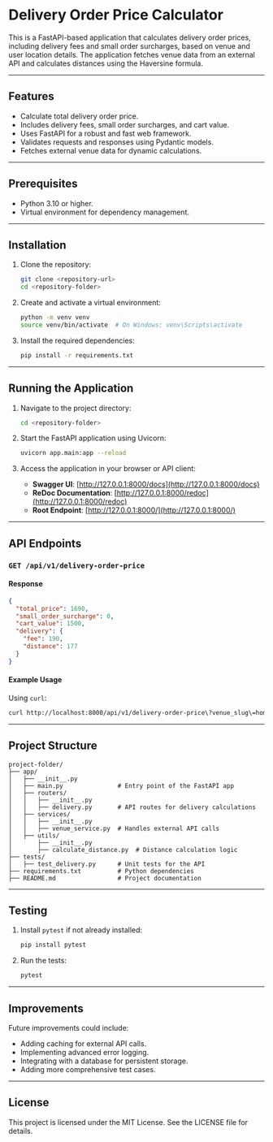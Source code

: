 # Delivery Order Price Calculator

This is a FastAPI-based application that calculates delivery order prices, including delivery fees and small order surcharges, based on venue and user location details. The application fetches venue data from an external API and calculates distances using the Haversine formula.

---

## Features

- Calculate total delivery order price.
- Includes delivery fees, small order surcharges, and cart value.
- Uses FastAPI for a robust and fast web framework.
- Validates requests and responses using Pydantic models.
- Fetches external venue data for dynamic calculations.

---

## Prerequisites

- Python 3.10 or higher.
- Virtual environment for dependency management.

---

## Installation

1. Clone the repository:
   ```bash
   git clone <repository-url>
   cd <repository-folder>
   ```

2. Create and activate a virtual environment:
   ```bash
   python -m venv venv
   source venv/bin/activate  # On Windows: venv\Scripts\activate
   ```

3. Install the required dependencies:
   ```bash
   pip install -r requirements.txt
   ```

---

## Running the Application

1. Navigate to the project directory:
   ```bash
   cd <repository-folder>
   ```

2. Start the FastAPI application using Uvicorn:
   ```bash
   uvicorn app.main:app --reload
   ```

3. Access the application in your browser or API client:
   - **Swagger UI**: [http://127.0.0.1:8000/docs](http://127.0.0.1:8000/docs)
   - **ReDoc Documentation**: [http://127.0.0.1:8000/redoc](http://127.0.0.1:8000/redoc)
   - **Root Endpoint**: [http://127.0.0.1:8000/](http://127.0.0.1:8000/)

---

## API Endpoints

### `GET /api/v1/delivery-order-price`



#### Response
```json
{
  "total_price": 1690,
  "small_order_surcharge": 0,
  "cart_value": 1500,
  "delivery": {
    "fee": 190,
    "distance": 177
  }
}
```

#### Example Usage
Using `curl`:

```bash
curl http://localhost:8000/api/v1/delivery-order-price\?venue_slug\=home-assignment-venue-helsinki\&cart_value\=1000\&user_lat\=60.17094\&user_lon\=24.93087
```

---

## Project Structure

```
project-folder/
├── app/
│   ├── __init__.py
│   ├── main.py               # Entry point of the FastAPI app
│   ├── routers/
│   │   ├── __init__.py
│   │   ├── delivery.py       # API routes for delivery calculations
│   ├── services/
│   │   ├── __init__.py
│   │   ├── venue_service.py  # Handles external API calls
│   ├── utils/
│       ├── __init__.py
│       ├── calculate_distance.py  # Distance calculation logic
├── tests/
│   ├── test_delivery.py      # Unit tests for the API
├── requirements.txt          # Python dependencies
├── README.md                 # Project documentation
```

---

## Testing

1. Install `pytest` if not already installed:
   ```bash
   pip install pytest
   ```

2. Run the tests:
   ```bash
   pytest
   ```

---

## Improvements

Future improvements could include:

- Adding caching for external API calls.
- Implementing advanced error logging.
- Integrating with a database for persistent storage.
- Adding more comprehensive test cases.

---

## License

This project is licensed under the MIT License. See the LICENSE file for details.

